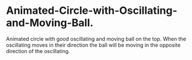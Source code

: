 # Animated-Circle-with-Oscillating-and-Moving-Ball.
Animated circle with good oscillating and moving ball on the top. When the oscillating moves in their direction the ball will be moving in the opposite direction of the oscillating.
